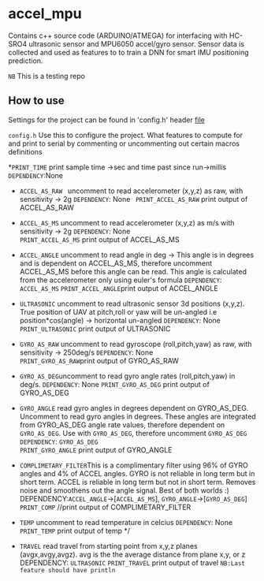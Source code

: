 # accel_mpu
Contains c++ source code (ARDUINO/ATMEGA) for interfacing with HC-SRO4 ultrasonic sensor and MPU6050 accel/gyro sensor. Sensor data is collected and used as features to to train a DNN for smart IMU positioning prediction.

`NB` This is a testing repo

## How to use
Settings for the project can be found in 'config.h' header [file](https://github.com/willakuffo/accel_mpu/blob/main/accelmpu_from_pro/config.h)

`config.h`
Use this to configure the project. What features to compute for and print to serial by commenting or uncommenting out certain macros definitions

 *`PRINT_TIME` print sample time ->sec and time past since run->millis 
  `DEPENDENCY`:None

                                                 
* `ACCEL_AS_RAW ` uncomment to read accelerometer (x,y,z) as raw, with sensitivity -> 2g
`DEPENDENCY`: None
` PRINT_ACCEL_AS_RAW` print output of ACCEL_AS_RAW

* `ACCEL_AS_MS` uncomment to read accelerometer (x,y,z) as m/s with sensitivity -> 2g 
`DEPENDENCY`: None                                                         
`PRINT_ACCEL_AS_MS` print output of ACCEL_AS_MS

                                                        
* `ACCEL_ANGLE` uncomment to read angle in deg -> This angle is in degrees and is dependent on ACCEL_AS_MS, therefore uncomment ACCEL_AS_MS before 
this angle can be read. This angle is calculated from the accelerometer only using euler's formula
`DEPENDENCY`: `ACCEL_AS_MS`
`PRINT_ACCEL_ANGLE`print output of ACCEL_ANGLE

* `ULTRASONIC` uncomment to read ultrasonic sensor 3d positions (x,y,z). True position of UAV at pitch,roll or yaw will be un-angled
i.e position*cos(angle) -> horizontal un-angled
`DEPENDENCY`: None                                                        
`PRINT_ULTRASONIC` print output of ULTRASONIC


* `GYRO_AS_RAW` uncomment to read gyroscope (roll,pitch,yaw) as raw, with sensitivity -> 250deg/s 
`DEPENDENCY`: None                                                        
`PRINT_GYRO_AS_RAW`print output of GYRO_AS_RAW

* `GYRO_AS_DEG`uncomment to read gyro angle rates (roll,pitch,yaw) in deg/s.
`DEPENDENCY`: None 
`PRINT_GYRO_AS_DEG` print output of GYRO_AS_DEG 

* `GYRO_ANGLE` read gyro angles in degrees dependent on GYRO_AS_DEG. Uncomment to read gyro angles in degrees. These angles are integrated from GYRO_AS_DEG angle rate values, 
therefore dependent on `GYRO_AS_DEG`. Use with `GYRO_AS_DEG`, therefore uncomment `GYRO_AS_DEG`
`DEPENDENCY`: `GYRO_AS_DEG`                                                       
 `PRINT_GYRO_ANGLE` print output of GYRO_ANGLE 

* `COMPLIMETARY_FILTER`This is a complimentary filter using 96% of GYRO angles and 4% of ACCEL angles. GYRO is not reliable in long term but in short term.
ACCEL is reliable in long term but not in short term. Removes noise and smoothens out the angle signal. Best of both worlds :)
DEPENDENCY:`ACCEL_ANGLE`->[`ACCEL_AS_MS`], `GYRO_ANGLE`->[`GYRO_AS_DEG`]    
`PRINT_COMP` //print output of COMPLIMETARY_FILTER  

* `TEMP` uncomment to read temperature in celcius
`DEPENDENCY`: None
`PRINT_TEMP` print output of temp
                                                */
* `TRAVEL` read travel from starting point from x,y,z planes (avgx,avgy,avgz). avg is the the average distance from plane x,y, or z
 DEPENDENCY: `ULTRASONIC`
`PRINT_TRAVEL` print output of travel
`NB:Last feature should have println`
